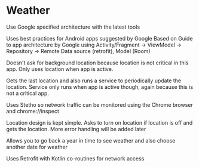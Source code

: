 # Weather
Use Google specified architecture with the latest tools

Uses best practices for Android apps suggested by Google
Based on Guide to app architecture by Google using Activity/Fragment -> ViewModel -> Repository -> Remote Data source (retrofit), Model (Room)

Doesn't ask for background location because location is not critical in this app. Only uses location when app is active.

Gets the last location and also runs a service to periodically update the location. Service only runs when app is active though, again because this is not a critical app.

Uses Stetho so network traffic can be monitored using the Chrome browser and chrome://inspect

Location design is kept simple. Asks to turn on location if location is off and gets the location. More error handling will be added later

Allows you to go back a year in time to see weather and also choose another date for weather

Uses Retrofit with Kotlin co-routines for network access



